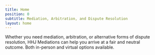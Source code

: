 ```yaml
---
title: Home
position: 0
subtitle: Mediation, Arbitration, and Dispute Resolution
layout: home
---
```


Whether you need mediation, arbitration, or alternative forms of dispute resolution, HHJ Mediations can help you arrive at a fair and neutral outcome. Both in-person and virtual options available.